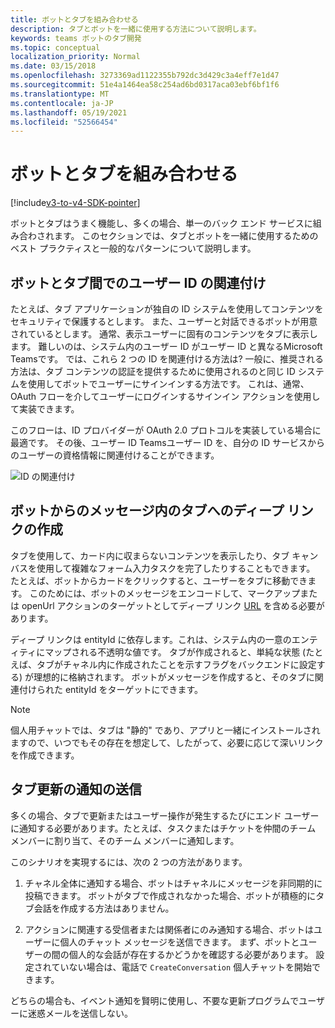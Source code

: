 ```yaml
---
title: ボットとタブを組み合わせる
description: タブとボットを一緒に使用する方法について説明します。
keywords: teams ボットのタブ開発
ms.topic: conceptual
localization_priority: Normal
ms.date: 03/15/2018
ms.openlocfilehash: 3273369ad1122355b792dc3d429c3a4eff7e1d47
ms.sourcegitcommit: 51e4a1464ea58c254ad6bd0317aca03ebf6bf1f6
ms.translationtype: MT
ms.contentlocale: ja-JP
ms.lasthandoff: 05/19/2021
ms.locfileid: "52566454"
---
```

# <a name="combine-bots-with-tabs"></a>ボットとタブを組み合わせる

[!include[v3-to-v4-SDK-pointer](~/includes/v3-to-v4-pointer-bots.md)]

ボットとタブはうまく機能し、多くの場合、単一のバック エンド サービスに組み合わされます。 このセクションでは、タブとボットを一緒に使用するためのベスト プラクティスと一般的なパターンについて説明します。

## <a name="associating-user-identities-across-bot-and-tab"></a>ボットとタブ間でのユーザー ID の関連付け

たとえば、タブ アプリケーションが独自の ID システムを使用してコンテンツをセキュリティで保護するとします。 また、ユーザーと対話できるボットが用意されているとします。 通常、表示ユーザーに固有のコンテンツをタブに表示します。 難しいのは、システム内のユーザー ID がユーザー ID と異なるMicrosoft Teamsです。 では、これら 2 つの ID を関連付ける方法は?
一般に、推奨される方法は、タブ コンテンツの認証を提供するために使用されるのと同じ ID システムを使用してボットでユーザーにサインインする方法です。 これは、通常、OAuth フローを介してユーザーにログインするサインイン アクションを使用して実装できます。

このフローは、ID プロバイダーが OAuth 2.0 プロトコルを実装している場合に最適です。 その後、ユーザー ID Teamsユーザー ID を、自分の ID サービスからのユーザーの資格情報に関連付けることができます。

   ![ID の関連付け](~/assets/images/bots/associating_contexts.png)

## <a name="constructing-deep-links-to-tabs-in-messages-from-your-bot"></a>ボットからのメッセージ内のタブへのディープ リンクの作成

タブを使用して、カード内に収まらないコンテンツを表示したり、タブ キャンバスを使用して複雑なフォーム入力タスクを完了したりすることもできます。 たとえば、ボットからカードをクリックすると、ユーザーをタブに移動できます。 このためには、ボットのメッセージをエンコードして、マークアップまたは openUrl アクションのターゲットとしてディープ リンク [URL](~/concepts/build-and-test/deep-links.md) を含める必要があります。

ディープ リンクは entityId に依存します。これは、システム内の一意のエンティティにマップされる不透明な値です。 タブが作成されると、単純な状態 (たとえば、タブがチャネル内に作成されたことを示すフラグをバックエンドに設定する) が理想的に格納されます。 ボットがメッセージを作成すると、そのタブに関連付けられた entityId をターゲットにできます。

> [!NOTE]
> 個人用チャットでは、タブは "静的" であり、アプリと一緒にインストールされますので、いつでもその存在を想定して、したがって、必要に応じて深いリンクを作成できます。

## <a name="sending-notifications-for-tab-updates"></a>タブ更新の通知の送信

多くの場合、タブで更新またはユーザー操作が発生するたびにエンド ユーザーに通知する必要があります。たとえば、タスクまたはチケットを仲間のチーム メンバーに割り当て、そのチーム メンバーに通知します。

このシナリオを実現するには、次の 2 つの方法があります。

1. チャネル全体に通知する場合、ボットはチャネルにメッセージを非同期的に投稿できます。 ボットがタブで作成されなかった場合、ボットが積極的にタブ会話を作成する方法はありません。

2. アクションに関連する受信者または関係者にのみ通知する場合、ボットはユーザーに個人のチャット メッセージを送信できます。 まず、ボットとユーザーの間の個人的な会話が存在するかどうかを確認する必要があります。 設定されていない場合は、電話で `CreateConversation` 個人チャットを開始できます。

どちらの場合も、イベント通知を賢明に使用し、不要な更新プログラムでユーザーに迷惑メールを送信しない。
